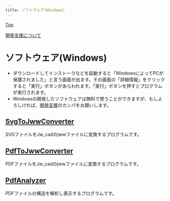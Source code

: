 ```yaml
---
title: ソフトウェア(Windows)
---
```

[Top](https://junkbulk.com)

[開発支援について](donate/index.html)

# ソフトウェア(Windows)
- ダウンロードしてインストーラなどを起動すると「WindowsによってPCが保護されました」と言う画面が出ます。その画面の「詳細情報」をクリックすると「実行」ボタンがあらわれます。「実行」ボタンを押すとプログラムが実行されます。
- Windowsの開発したソフトウェアは無料で使うことができますが、もしよろしければ、[開発支援](donate/index.html)のカンパをお願いします。

## [SvgToJwwConverter](SvgToJwwConverter/index.html)
SVGファイルをJw_cadのjwwファイルに変換するプログラムです。

## [PdfToJwwConverter](PdfToJwwConverter/index.html)
PDFファイルをJw_cadのjwwファイルに変換するプログラムです。

## [PdfAnalyzer](PdfAnalyzer/index.html)
PDFファイルの構造を解析し表示するプログラムです。

